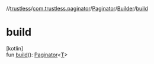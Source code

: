 //[trustless](../../../../index.md)/[com.trustless.paginator](../../index.md)/[Paginator](../index.md)/[Builder](index.md)/[build](build.md)

# build

[kotlin]\
fun [build](build.md)(): [Paginator](../index.md)&lt;[T](index.md)&gt;
